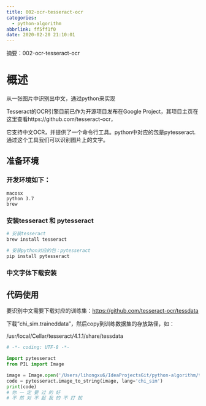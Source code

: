 ```yaml
---
title: 002-ocr-tesseract-ocr
categories:
  - python-algorithm
abbrlink: ff5ff1f0
date: 2020-02-20 21:10:01
---
```


摘要：002-ocr-tesseract-ocr
<!-- more -->

# 概述
从一张图片中识别出中文，通过python来实现

Tesseract的OCR引擎目前已作为开源项目发布在Google Project，其项目主页在这里查看https://github.com/tesseract-ocr，

它支持中文OCR，并提供了一个命令行工具。python中对应的包是pytesseract. 通过这个工具我们可以识别图片上的文字。

## 准备环境

### 开发环境如下：

```text
macosx
python 3.7
brew
```

### 安装tesseract 和 pytesseract
``` BASH
# 安装tesseract
brew install tesseract

# 安装python对应的包：pytesseract
pip install pytesseract
```

### 中文字体下载安装
## 代码使用

要识别中文需要下载对应的训练集：https://github.com/tesseract-ocr/tessdata

下载”chi_sim.traineddata”，然后copy到训练数据集的存放路径，如：

/usr/local/Cellar/tesseract/4.1.1/share/tessdata

```python
# -*- coding: UTF-8 -*-

import pytesseract
from PIL import Image

image = Image.open('/Users/lihongxu6/IdeaProjectsGit/python-algorithm/tests/ocr/timg.jpeg')
code = pytesseract.image_to_string(image, lang='chi_sim')
print(code)
# 你 一 定 要 过 的 好
# 不 然 对 不 起 我 的 不 打 扰
```

